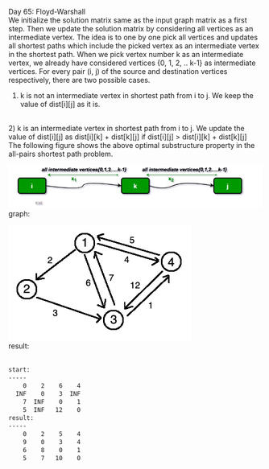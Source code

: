 Day 65: Floyd-Warshall
<br>
We initialize the solution matrix same as the input graph matrix as a first step. Then we update the solution matrix by considering all vertices as an intermediate vertex. The idea is to one by one pick all vertices and updates all shortest paths which include the picked vertex as an intermediate vertex in the shortest path. When we pick vertex number k as an intermediate vertex, we already have considered vertices {0, 1, 2, .. k-1} as intermediate vertices. For every pair (i, j) of the source and destination vertices respectively, there are two possible cases.
<br>
1) k is not an intermediate vertex in shortest path from i to j. We keep the value of dist[i][j] as it is.
<br>
2) k is an intermediate vertex in shortest path from i to j. We update the value of dist[i][j] as dist[i][k] + dist[k][j] if dist[i][j] > dist[i][k] + dist[k][j]
<br>
The following figure shows the above optimal substructure property in the all-pairs shortest path problem.
<br>

![Alt text](floyd_warshall.jpg?raw=true "floyd_warshall")
<br>
graph:

![Alt text](graph.png?raw=true "graph")
<br>
result:

```

start:
-----
    0    2    6    4
  INF    0    3  INF
    7  INF    0    1
    5  INF   12    0
result:
-----
    0    2    5    4
    9    0    3    4
    6    8    0    1
    5    7   10    0

```
